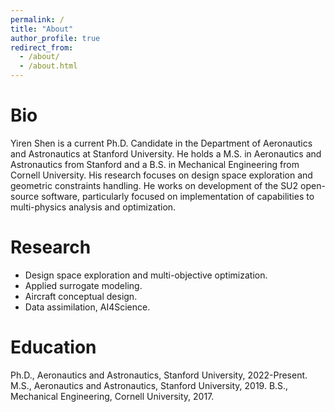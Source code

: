 ```yaml
---
permalink: /
title: "About"
author_profile: true
redirect_from: 
  - /about/
  - /about.html
---
```


# Bio
Yiren Shen is a current  Ph.D. Candidate in the Department of Aeronautics and Astronautics at Stanford University. He holds a M.S. in Aeronautics and Astronautics from Stanford and a B.S. in Mechanical Engineering from Cornell University. His research focuses on design space exploration and geometric constraints handling. He works on development of the SU2 open-source software, particularly focused on implementation of capabilities to multi-physics analysis and optimization.

# Research
* Design space exploration and multi-objective optimization.
* Applied surrogate modeling.
* Aircraft conceptual design.
* Data assimilation, AI4Science.

# Education
Ph.D., Aeronautics and Astronautics, Stanford University, 2022-Present.
M.S., Aeronautics and Astronautics, Stanford University, 2019.
B.S., Mechanical Engineering, Cornell University, 2017.



